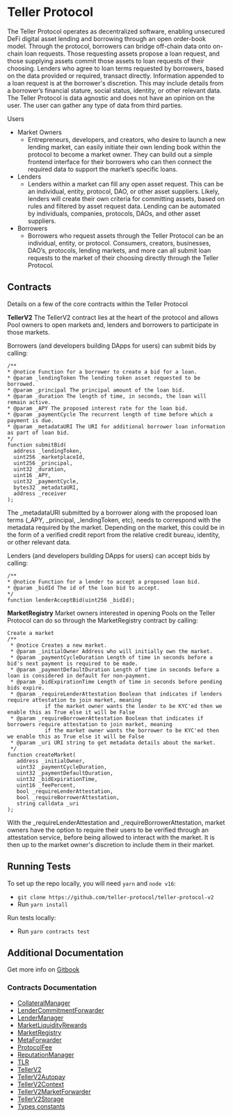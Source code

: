 # Teller Protocol

The Teller Protocol operates as decentralized software, enabling unsecured DeFi digital asset lending and borrowing through an open order-book model.
Through the protocol, borrowers can bridge off-chain data onto on-chain loan requests. Those requesting assets propose a loan request, and those supplying assets commit those assets to loan requests of their choosing. Lenders who agree to loan terms requested by borrowers, based on the data provided or required, transact directly.
Information appended to a loan request is at the borrower's discretion. This may include details from a borrower’s financial stature, social status, identity, or other relevant data. The Teller Protocol is data agnostic and does not have an opinion on the user. The user can gather any type of data from third parties.

Users
- Market Owners 
  - Entrepreneurs, developers, and creators, who desire to launch a new lending market, can easily initiate their own lending book within the protocol to become a market owner. They can build out a simple frontend interface for their borrowers who can then connect the required data to support the market’s specific loans.
- Lenders 
  - Lenders within a market can fill any open asset request. This can be an individual, entity, protocol, DAO, or other asset suppliers. Likely, lenders will create their own criteria for committing assets, based on rules and filtered by asset request data. Lending can be automated by individuals, companies, protocols, DAOs, and other asset suppliers.
- Borrowers 
  - Borrowers who request assets through the Teller Protocol can be an individual, entity, or protocol. Consumers, creators, businesses, DAO’s, protocols, lending markets, and more can all submit loan requests to the market of their choosing directly through the Teller Protocol.

## Contracts
Details on a few of the core contracts within the Teller Protocol

**TellerV2**
The TellerV2 contract lies at the heart of the protocol and allows Pool owners to open markets and, lenders and borrowers to participate in those markets.

Borrowers (and developers building DApps for users) can submit bids by calling:
```solidity
/**
* @notice Function for a borrower to create a bid for a loan.
* @param _lendingToken The lending token asset requested to be borrowed.
* @param _principal The principal amount of the loan bid.
* @param _duration The length of time, in seconds, the loan will remain active.
* @param _APY The proposed interest rate for the loan bid.
* @param _paymentCycle The recurrent length of time before which a payment is due.
* @param _metadataURI The URI for additional borrower loan information as part of loan bid.
*/
function submitBid(
  address _lendingToken,
  uint256 _marketplaceId,
  uint256 _principal,
  uint32 _duration,
  uint16 _APY,
  uint32 _paymentCycle,
  bytes32 _metadataURI,
  address _receiver
);
``` 
The _metadataURI submitted by a borrower along with the proposed loan terms (_APY, _principal, _lendingToken, etc), needs to correspond with the metadata required by the market. Depending on the market, this could be in the form of a verified credit report from the relative credit bureau, identity, or other relevant data.

Lenders (and developers building DApps for users) can accept bids by calling:
```solidity
/**
* @notice Function for a lender to accept a proposed loan bid.
* @param _bidId The id of the loan bid to accept.
*/
function lenderAcceptBid(uint256 _bidId);
```

**MarketRegistry**
Market owners interested in opening Pools on the Teller Protocol can do so through the MarketRegistry contract by calling:
```solidity
Create a market
/**
 * @notice Creates a new market.
 * @param _initialOwner Address who will initially own the market.
 * @param _paymentCycleDuration Length of time in seconds before a bid's next payment is required to be made.
 * @param _paymentDefaultDuration Length of time in seconds before a loan is considered in default for non-payment.
 * @param _bidExpirationTime Length of time in seconds before pending bids expire.
 * @param _requireLenderAttestation Boolean that indicates if lenders require attestation to join market, meaning
            if the market owner wants the lender to be KYC'ed then we enable this as True else it will be False
 * @param _requireBorrowerAttestation Boolean that indicates if borrowers require attestation to join market, meaning
            if the market owner wants the borrower to be KYC'ed then we enable this as True else it will be False
 * @param _uri URI string to get metadata details about the market.
 */
function createMarket(
   address _initialOwner,
   uint32 _paymentCycleDuration,
   uint32 _paymentDefaultDuration,
   uint32 _bidExpirationTime,
   uint16 _feePercent,
   bool _requireLenderAttestation,
   bool _requireBorrowerAttestation,
   string calldata _uri
);
```
With the _requireLenderAttestation and _requireBorrowerAttestation, market owners have the option to require their users to be verified through an attestation service, before being allowed to interact with the market. It is then up to the market owner's discretion to include them in their market.

## Running Tests 
To set up the repo locally, you will need `yarn` and `node v16`:
- `git clone https://github.com/teller-protocol/teller-protocol-v2`
- Run `yarn install`

Run tests locally:
- Run `yarn contracts test`

## Additional Documentation
Get more info on [Gitbook](https://teller.gitbook.io/teller-v2/)


### Contracts Documentation
  - [CollateralManager](contracts/CollateralManager.sol/contract.CollateralManager.md)
  - [LenderCommitmentForwarder](contracts/LenderCommitmentForwarder.sol/contract.LenderCommitmentForwarder.md)
  - [LenderManager](contracts/LenderManager.sol/contract.LenderManager.md)
  - [MarketLiquidityRewards](contracts/MarketLiquidityRewards.sol/contract.MarketLiquidityRewards.md)
  - [MarketRegistry](contracts/MarketRegistry.sol/contract.MarketRegistry.md)
  - [MetaForwarder](contracts/MetaForwarder.sol/contract.MetaForwarder.md)
  - [ProtocolFee](contracts/ProtocolFee.sol/contract.ProtocolFee.md)
  - [ReputationManager](contracts/ReputationManager.sol/contract.ReputationManager.md)
  - [TLR](contracts/TLR.sol/contract.TLR.md)
  - [TellerV2](contracts/TellerV2.sol/contract.TellerV2.md)
  - [TellerV2Autopay](contracts/TellerV2Autopay.sol/contract.TellerV2Autopay.md)
  - [TellerV2Context](contracts/TellerV2Context.sol/abstract.TellerV2Context.md)
  - [TellerV2MarketForwarder](contracts/TellerV2MarketForwarder.sol/abstract.TellerV2MarketForwarder.md)
  - [TellerV2Storage](contracts/TellerV2Storage.sol/abstract.TellerV2Storage.md)
  - [Types constants](contracts/Types.sol/constants.Types.md)

